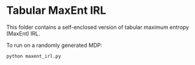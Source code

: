 # Tabular MaxEnt IRL 

This folder contains a self-enclosed version of tabular maximum entropy (MaxEnt) IRL.

To run on a randomly generated MDP:
```
python maxent_irl.py
```


